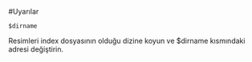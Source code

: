 #Uyarılar
```
$dirname
```
Resimleri index dosyasının olduğu dizine koyun ve $dirname kısmındaki adresi değiştirin.